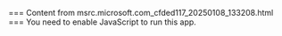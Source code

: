 === Content from msrc.microsoft.com_cfded117_20250108_133208.html ===
You need to enable JavaScript to run this app.

